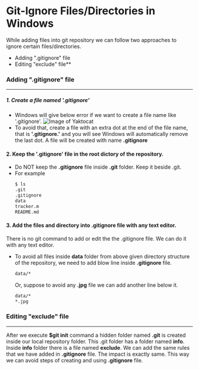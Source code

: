 # Git-Ignore Files/Directories in Windows

While adding files into git repository we can follow two approaches  to ignore certain files/directories.

- Adding ".gitignore" file
- Editing "exclude" file**

### Adding ".gitignore" file
---
 ##### 1. Create a file named '.gitignore'
  - Windows will give below error if we want to create a file name like '.gitignore'.
  ![Image of Yaktocat](https://i.stack.imgur.com/IJxts.png)
  - To avoid that, create a file with an extra dot at the end of the file name, that is **'.gitignore.'** and you will see Windows will automatically remove the last dot. A file will be created with name **.gitignore**
 #### 2. Keep the '.gitignore' file in the root dictory of the repository.
  - Do NOT keep the **.gitignore** file inside **.git** folder. Keep it beside .git. 
  - For example
    ```sh
    $ ls 
    .git
    .gitignore
    data
    tracker.m
    README.md
    ```   

 #### 3. Add the files and directory into **.gitignore** file with any text editor.
There is no git command to add or edit the the .gitignore file. We can do it with any text editor.
  - To avoid all files inside **data** folder from above given directory structure of the repository, we need to add blow line inside **.gitignore** file.
    ```sh
    data/*
    ```   
    Or, suppose to avoid any **.jpg** file we can add another line below it.
    ```sh
    data/*
    *.jpg
    ```   
### Editing "exclude" file
---
After we execute **$git init** command a hidden folder named **.git** is created inside our local repository folder. This .git folder has a folder named **info**. Inside **info** folder there is a file named **exclude**. We can add the same rules that we have added in **.gitignore** file. The impact is exactly same. This way we can avoid steps of creating and using **.gitignore** file.
